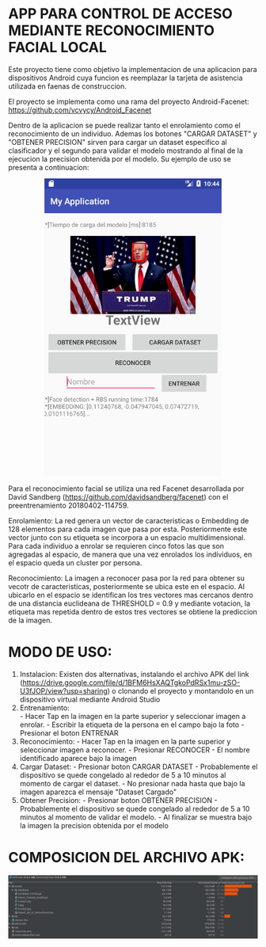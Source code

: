# APP PARA CONTROL DE ACCESO MEDIANTE RECONOCIMIENTO FACIAL LOCAL

Este proyecto tiene como objetivo la implementacion de una aplicacion para dispositivos Android cuya funcion es reemplazar la tarjeta de asistencia utilizada en faenas de construccion.

El proyecto se implementa como una rama del proyecto Android-Facenet: https://github.com/vcvycy/Android_Facenet

Dentro de la aplicacion se puede realizar tanto el enrolamiento como el reconocimiento de un individuo. Ademas los botones "CARGAR DATASET" y "OBTENER PRECISION" sirven para cargar un dataset especifico al clasificador y el segundo para validar el modelo mostrando al final de la ejecucion la precision obtenida por el modelo. Su ejemplo de uso se presenta a continuacion:

<p align="center">
        <img src="https://github.com/josemusso/FaceRecoApp/blob/master/Screenshot.png"/>
</p>

Para el reconocimiento facial se utiliza una red Facenet desarrollada por David Sandberg (https://github.com/davidsandberg/facenet) con el preentrenamiento 20180402-114759.

Enrolamiento:
La red genera un vector de caracteristicas o Embedding de 128 elementos para cada imagen que pasa por esta. Posteriormente este vector junto con su etiqueta se incorpora a un espacio multidimensional. Para cada individuo a enrolar se requieren cinco fotos las que son agregadas al espacio, de manera que una vez enrolados los individuos, en el espacio queda un cluster por persona.

Reconocimiento:
La imagen a reconocer pasa por la red para obtener su vecotr de caracteristicas, posteriormente se ubica este en el espacio. Al ubicarlo en el espacio se identifican los tres vectores mas cercanos dentro de una distancia euclideana de THRESHOLD = 0.9 y mediante votacion, la etiqueta mas repetida dentro de estos tres vectores se obtiene la prediccion de la imagen.

# MODO DE USO:

1. Instalacion: Existen dos alternativas, instalando el archivo APK del link (https://drive.google.com/file/d/1BFM6HsXAQTgkoPdRSx1mu-zSO-U3fJOP/view?usp=sharing) o clonando el proyecto y montandolo en un dispositivo virtual mediante Android Studio
2. Entrenamiento:   
        - Hacer Tap en la imagen en la parte superior y seleccionar imagen a enrolar.
        - Escribir la etiqueta de la persona en el campo bajo la foto
        - Presionar el boton ENTRENAR
3.  Reconocimiento:
        - Hacer Tap en la imagen en la parte superior y seleccionar imagen a reconocer.
        - Presionar RECONOCER
        - El nombre identificado aparece bajo la imagen
4. Cargar Dataset:
        - Presionar boton CARGAR DATASET
        - Probablemente el dispositivo se quede congelado al rededor de 5 a 10 minutos al momento de cargar el dataset.
        - No presionar nada hasta que bajo la imagen aparezca el mensaje "Dataset Cargado"
5. Obtener Precision:
        - Presionar boton OBTENER PRECISION
        - Probablemente el dispositivo se quede congelado al rededor de 5 a 10 minutos al momento de validar el modelo.
        - Al finalizar se muestra bajo la imagen la precision obtenida por el modelo
        
# COMPOSICION DEL ARCHIVO APK:

![Alt text](Composicion.png)

